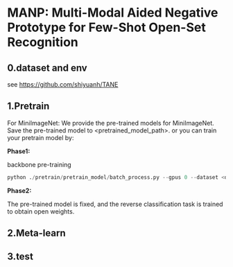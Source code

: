 # MANP: Multi-Modal Aided Negative Prototype for Few-Shot Open-Set Recognition
## 0.dataset and env

see https://github.com/shiyuanh/TANE

## 1.Pretrain
For MiniImageNet:
We provide the pre-trained models for MiniImageNet. Save the pre-trained model to <pretrained_model_path>. or you can train your pretrain model by:

**Phase1:**

backbone pre-training

```python
python ./pretrain/pretrain_model/batch_process.py --gpus 0 --dataset <dataset> --model_path <log_root>  --data_root <data_dir> --batch_size 128 
```
**Phase2:**

The pre-trained model is fixed, and the reverse classification task is trained to obtain open weights.

## 2.Meta-learn

## 3.test
